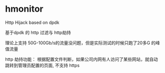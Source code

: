 # hmonitor
Http Hijack based on dpdk 

基于dpdk 的 http 过滤与 http劫持


理论上支持 50G-100Gb/s的流量没问题，但是实际测试的时候只跑了20多G 的峰值流量

http 劫持功能： 根据配置文件判断，如果公司内网有人访问了某些网站，就自动跳转到管理员配置的页面, 不支持 https 
